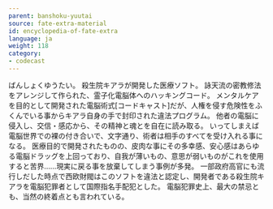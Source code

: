 ```yaml
---
parent: banshoku-yuutai
source: fate-extra-material
id: encyclopedia-of-fate-extra
language: ja
weight: 118
category:
- codecast
---
```


ばんしょくゆうたい。
殺生院キアラが開発した医療ソフト。
詠天流の密教修法をアレンジして作られた、霊子化電脳体へのハッキングコード。
メンタルケアを目的として開発された電脳術式[コードキャスト]だが、人権を侵す危険性をふくんでいる事からキアラ自身の手で封印された違法プログラム。
他者の電脳に侵入し、交信・感応から、その精神と魂とを自在に読み取る。
いってしまえば電脳世界での裸の付き合いで、文字通り、術者は相手のすべてを受け入れる事になる。
医療目的で開発されたものの、皮肉な事にその多幸感、安心感はあらゆる電脳ドラッグを上回っており、自我が薄いもの、意思が弱いものがこれを使用すると苦界……現実に戻る事を放棄してしまう事例が多発。
一部政府高官にも流行しだした時点で西欧財閥はこのソフトを違法と認定し、開発者である殺生院キアラを電脳犯罪者として国際指名手配犯とした。
電脳犯罪史上、最大の禁忌とも、当然の終着点とも言われている。
